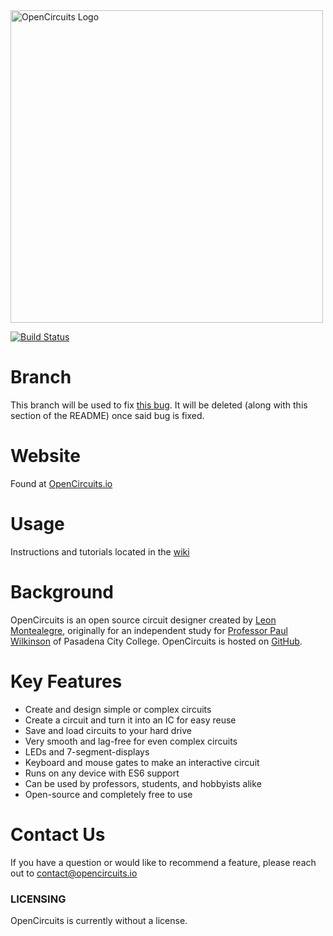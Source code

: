 <img src="https://github.com/LeonMontealegre/OpenCircuits/blob/master/site/public/img/icons/logo.svg" alt="OpenCircuits Logo" style="width: 500px;"/>

[![Build Status](https://travis-ci.org/LeonMontealegre/OpenCircuits.svg?branch=master)](https://travis-ci.org/LeonMontealegre/OpenCircuits)


# Branch

This branch will be used to fix [this bug](https://github.com/LeonMontealegre/OpenCircuits/issues/98).  It will be deleted (along with this section of the README) once said bug is fixed.

# Website

Found at [OpenCircuits.io](http://www.opencircuits.io/)

# Usage

Instructions and tutorials located in the [wiki](https://github.com/LeonMontealegre/OpenCircuits/wiki)

# Background

OpenCircuits is an open source circuit designer created by [Leon Montealegre](https://leonmontealegre.com/), originally for an independent study for [Professor Paul Wilkinson](http://www.drpjw.org/) of Pasadena City College.
OpenCircuits is hosted on [GitHub](https://github.com/LeonMontealegre/OpenCircuits).

# Key Features

* Create and design simple or complex circuits
* Create a circuit and turn it into an IC for easy reuse
* Save and load circuits to your hard drive
* Very smooth and lag-free for even complex circuits
* LEDs and 7-segment-displays
* Keyboard and mouse gates to make an interactive circuit
* Runs on any device with ES6 support
* Can be used by professors, students, and hobbyists alike
* Open-source and completely free to use

# Contact Us

If you have a question or would like to recommend a feature, please reach out to contact@opencircuits.io


### LICENSING
OpenCircuits is currently without a license.
